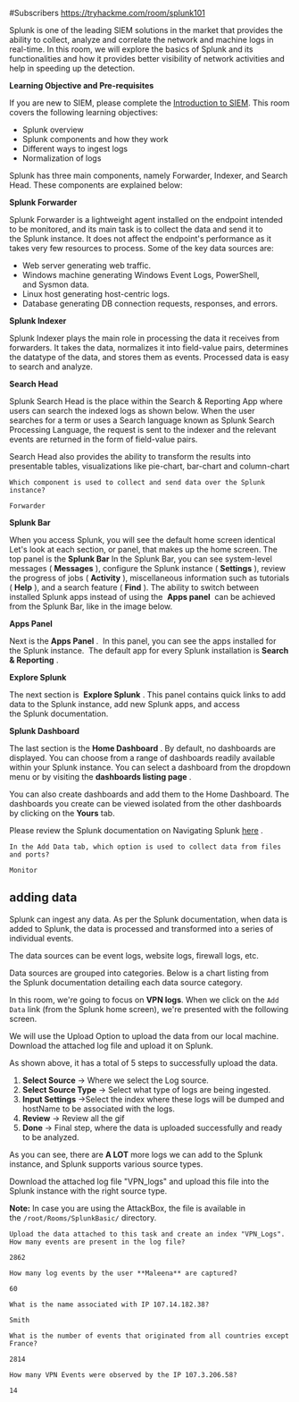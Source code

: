 #Subscribers 
https://tryhackme.com/room/splunk101


Splunk is one of the leading SIEM solutions in the market that provides the ability to collect, analyze and correlate the network and machine logs in real-time. In this room, we will explore the basics of Splunk and its functionalities and how it provides better visibility of network activities and help in speeding up the detection.

**Learning Objective and Pre-requisites**  

If you are new to SIEM, please complete the [Introduction to SIEM](https://tryhackme.com/jr/introtosiem). This room covers the following learning objectives:

- Splunk overview
- Splunk components and how they work
- Different ways to ingest logs
- Normalization of logs

Splunk has three main components, namely Forwarder, Indexer, and Search Head. These components are explained below:


**Splunk Forwarder**

Splunk Forwarder is a lightweight agent installed on the endpoint intended to be monitored, and its main task is to collect the data and send it to the Splunk instance. It does not affect the endpoint's performance as it takes very few resources to process. Some of the key data sources are:

- Web server generating web traffic.
- Windows machine generating Windows Event Logs, PowerShell, and Sysmon data.
- Linux host generating host-centric logs.
- Database generating DB connection requests, responses, and errors.

**Splunk Indexer**  

Splunk Indexer plays the main role in processing the data it receives from forwarders. It takes the data, normalizes it into field-value pairs, determines the datatype of the data, and stores them as events. Processed data is easy to search and analyze.

**Search Head**

Splunk Search Head is the place within the Search & Reporting App where users can search the indexed logs as shown below. When the user searches for a term or uses a Search language known as Splunk Search Processing Language, the request is sent to the indexer and the relevant events are returned in the form of field-value pairs.

Search Head also provides the ability to transform the results into presentable tables, visualizations like pie-chart, bar-chart and column-chart

```
Which component is used to collect and send data over the Splunk instance?

Forwarder
```

**Splunk Bar**

When you access Splunk, you will see the default home screen identical 
Let's look at each section, or panel, that makes up the home screen. The top panel is the **Splunk Bar**
In the Splunk Bar, you can see system-level messages ( **Messages** ), configure the Splunk instance ( **Settings** ), review the progress of jobs ( **Activity** ), miscellaneous information such as tutorials ( **Help** ), and a search feature ( **Find** ).
The ability to switch between installed Splunk apps instead of using the 
**Apps panel**  can be achieved from the Splunk Bar, like in the image below.

**Apps Panel**

Next is the **Apps Panel** .  In this panel, you can see the apps installed for the Splunk instance. 
The default app for every Splunk installation is **Search & Reporting** .

**Explore Splunk**

The next section is  **Explore Splunk** . This panel contains quick links to add data to the Splunk instance, add new Splunk apps, and access the Splunk documentation.

**Splunk Dashboard**

The last section is the **Home Dashboard** . By default, no dashboards are displayed. You can choose from a range of dashboards readily available within your Splunk instance. You can select a dashboard from the dropdown menu or by visiting the **dashboards listing page** .

You can also create dashboards and add them to the Home Dashboard. The dashboards you create can be viewed isolated from the other dashboards by clicking on the **Yours** tab.

Please review the Splunk documentation on Navigating Splunk [here](https://docs.splunk.com/Documentation/Splunk/8.1.2/SearchTutorial/NavigatingSplunk) .

```
In the Add Data tab, which option is used to collect data from files and ports?

Monitor
```


## adding data

Splunk can ingest any data. As per the Splunk documentation, when data is added to Splunk, the data is processed and transformed into a series of individual events. 

The data sources can be event logs, website logs, firewall logs, etc.

Data sources are grouped into categories. Below is a chart listing from the Splunk documentation detailing each data source category.

In this room, we're going to focus on **VPN logs**. When we click on the `Add Data` link (from the Splunk home screen), we're presented with the following screen.

We will use the Upload Option to upload the data from our local machine. Download the attached log file and upload it on Splunk.

As shown above, it has a total of 5 steps to successfully upload the data.

1. **Select Source** -> Where we select the Log source.
2. **Select Source Type** -> Select what type of logs are being ingested.
3. **Input Settings** ->Select the index where these logs will be dumped and hostName to be associated with the logs.  
4. **Review** -> Review all the gif  
5. **Done** -> Final step, where the data is uploaded successfully and ready to be analyzed.

As you can see, there are **A LOT** more logs we can add to the Splunk instance, and Splunk supports various source types.

Download the attached log file "VPN_logs" and upload this file into the Splunk instance with the right source type.

**Note:** In case you are using the AttackBox, the file is available in the `/root/Rooms/SplunkBasic/` directory.

```
Upload the data attached to this task and create an index "VPN_Logs". How many events are present in the log file?

2862

How many log events by the user **Maleena** are captured?

60

What is the name associated with IP 107.14.182.38?

Smith

What is the number of events that originated from all countries except France?

2814

How many VPN Events were observed by the IP 107.3.206.58?

14
```




























